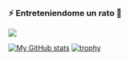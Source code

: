 ### ⚡ Entreteniendome un rato :beginner:

<p align="left">
  <a href="https://skillicons.dev](https://github.com/any7dev">
    <img src="https://skillicons.dev/icons?i=azure" />
  </a>
</p>

[![My GitHub stats](https://github-readme-stats.vercel.app/api?username=any7dev&include_all_commits&show_icons=true&theme=flag-india&hide_border=true)](https://github.com/any7dev)
[![trophy](https://github-profile-trophy.vercel.app/?username=any7dev&rank=-?&margin-w=5&no-frame=true)](https://github.com/any7dev)





